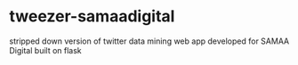 # tweezer-samaadigital
stripped down version of twitter data mining web app developed for SAMAA Digital built on flask
